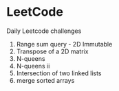# LeetCode

Daily Leetcode challenges

1) Range sum query - 2D Immutable
2) Transpose of a 2D matrix
3) N-queens
4) N-queens ii
5) Intersection of two linked lists
6) merge sorted arrays
